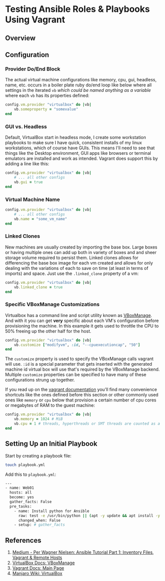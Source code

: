 Testing Ansible Roles & Playbooks Using Vagrant
===============================================


Overview
--------

Configuration
-------------

### Provider Do/End Block

The actual virtual machine configurations like memory, cpu, gui, headless, name, etc. occurs in a boiler plate ruby do/end loop like below where all settings in the iterated `vb` *which could be named anything as a variable* where each `vb` has its properties defined:

```ruby
config.vm.provider "virtualbox" do |vb|
    vb.someproperty = "somevalue"
end
```

### GUI vs. Headless

Default, VirtualBox start in headless mode, I create some workstation playbooks to make sure I have quick, consistent installs of my linux workstations, which of course have GUIs. This means I'll need to see that things like the Desktop environment, GUI apps like browsers or terminal emulators are installed and work as intended. Vagrant does support this by adding a line like this:

```ruby
config.vm.provider "virtualbox" do |vb|
    # ... all other configs
    vb.gui = true
end
```

### Virtual Machine Name

```ruby
config.vm.provider "virtualbox" do |vb|
    # ... all other configs
    vb.name = "some_vm_name"
end
```

### Linked Clones

New machines are usually created by importing the base box. Large boxes or having multiple ones can add up both in variety of boxes and and sheer storage volume required to persist them. Linked clones allows for differencing the base box image for each vm created and allows for only dealing with the variations of each to save on time (at least in terms of imports) and space. Just use the `.linked_clone` property of a vm:

```ruby
config.vm.provider "virtualbox" do |vb|
    vb.linked_clone = true
end
```

### Specific VBoxManage Customizations

Virtualbox has a command line and script utility known as [VBoxManage][02]. And with it you can get **very** specific about each VM's configuration before provisioning the machine. In this example it gets used to throttle the CPU to 50% freeing up the other half for the host.

```ruby
config.vm.provider "virtualbox" do |vb|
    vb.customize ["modifyvm", :id, "--cpuexecutioncap", "50"]
end
```

The `customize` property is used to specify the VBoxManage calls vagrant will use. `:id` is a special parameter that gets inserted with the generated machine id virtual box will use that's required by the VBoxManage backend. Multiple `customize` properties can be specified to have many of these configurations strung up together.

If you read up on the [vagrant documentation][03] you'll find many convenience shortcuts like the ones defined before this section or other commonly used ones like `memory` or `cpu` below that provision a certain number of cpu cores or megabytes of RAM to the guest machine:

```ruby
config.vm.provider "virtualbox" do |vb|
    vb.memory = 1024 # MiB
    vb.cpu = 1 # threads, hyperthreads or SMT threads are counted as a cpu
end
```



Setting Up an Initial Playbook
------------------------------

Start by creating a playbook file:

```sh
touch playbook.yml
```

Add this to `playbook.yml`:

```sh
---
- name: Web01
  hosts: all
  become: yes
  gather_facts: False
  pre_tasks:
    - name: Install python for Ansible
      raw: test -e /usr/bin/python || (apt -y update && apt install -y python-minimal)
      changed_when: False
    - setup: # gather_facts
```

References
----------

1. [Medium - Per Wagner Nielsen: Ansible Tutorial Part 1: Inventory Files, Vagrant & Remote Hosts][01]
2. [VirtualBox Docs: VBoxManage][02]
3. [Vagrant Docs: Main Page][03]
4. [Manjaro Wiki: VirtualBox][04]

[01]: https://medium.com/@perwagnernielsen/ansible-tutorial-part-1-inventory-files-vagrant-and-remote-hosts-33a15b0185c0 "Medium - Per Wagner Nielsen: Ansible Tutorial Part 1: Inventory Files, Vagrant & Remote Hosts"
[02]: https://www.virtualbox.org/manual/ch08.html "VirtualBox Docs: VBoxManage"
[03]: https://www.vagrantup.com/docs/index.html "Vagrant Docs: Main Page"
[04]: https://wiki.manjaro.org/index.php?title=Virtualbox "Manjaro Wiki: VirtualBox"
[05]: https://wiki.archlinux.org/index.php/VirtualBox "Arch Wiki: VirtualBox"
